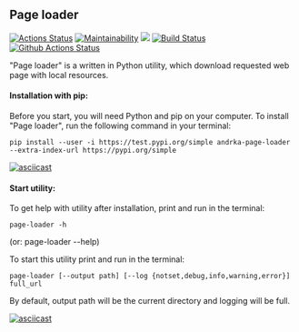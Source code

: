 ## Page loader

[![Actions Status](https://github.com/Andrka/python-project-lvl3/workflows/hexlet-check/badge.svg)](https://github.com/Andrka/python-project-lvl3/actions)
[![Maintainability](https://api.codeclimate.com/v1/badges/0f10d4df5001658af2bd/maintainability)](https://codeclimate.com/github/Andrka/python-project-lvl3/maintainability) <a href="https://codeclimate.com/github/Andrka/python-project-lvl3/test_coverage"><img src="https://api.codeclimate.com/v1/badges/0f10d4df5001658af2bd/test_coverage" /></a> [![Build Status](https://travis-ci.org/Andrka/python-project-lvl3.svg?branch=main)](https://travis-ci.org/Andrka/python-project-lvl3) [![Github Actions Status](https://github.com/Andrka/python-project-lvl3/workflows/Python%20CI/badge.svg)](https://github.com/Andrka/python-project-lvl3/actions)

"Page loader" is a written in Python utility, which download requested web page with local resources.

#### Installation with pip:

Before you start, you will need Python and pip on your computer. To install "Page loader", run the following command in your terminal:

`pip install --user -i https://test.pypi.org/simple andrka-page-loader --extra-index-url https://pypi.org/simple`

[![asciicast](https://asciinema.org/a/Vh7BxxMSmT5bjEx6Kv7cE8kYT.svg)](https://asciinema.org/a/Vh7BxxMSmT5bjEx6Kv7cE8kYT)

#### Start utility:

To get help with utility after installation, print and run in the terminal:

`page-loader -h`

(or: page-loader --help)

To start this utility print and run in the terminal:

`page-loader [--output path] [--log {notset,debug,info,warning,error}] full_url`

By default, output path will be the current directory and logging will be full.

[![asciicast](https://asciinema.org/a/ziRHTTljmPZzF0O10QpJ1niWh.svg)](https://asciinema.org/a/ziRHTTljmPZzF0O10QpJ1niWh)